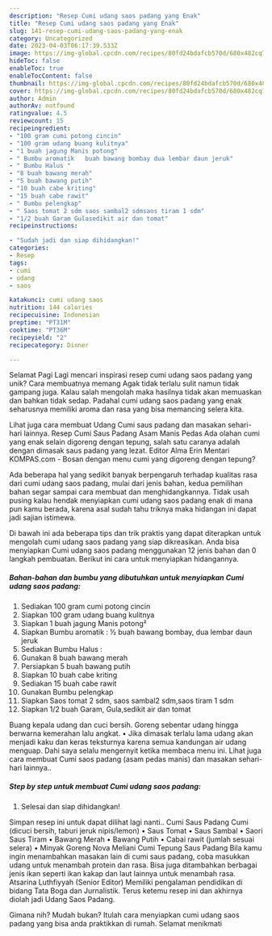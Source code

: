 ```yaml
---
description: "Resep Cumi udang saos padang yang Enak"
title: "Resep Cumi udang saos padang yang Enak"
slug: 141-resep-cumi-udang-saos-padang-yang-enak
category: Uncategorized
date: 2023-04-03T06:17:39.533Z
image: https://img-global.cpcdn.com/recipes/80fd24bdafcb570d/680x482cq70/cumi-udang-saos-padang-foto-resep-utama.jpg
hideToc: false
enableToc: true
enableTocContent: false
thumbnail: https://img-global.cpcdn.com/recipes/80fd24bdafcb570d/680x482cq70/cumi-udang-saos-padang-foto-resep-utama.jpg
cover: https://img-global.cpcdn.com/recipes/80fd24bdafcb570d/680x482cq70/cumi-udang-saos-padang-foto-resep-utama.jpg
author: Admin
authorAv: notfound
ratingvalue: 4.5
reviewcount: 15
recipeingredient:
- "100 gram cumi potong cincin"
- "100 gram udang buang kulitnya"
- "1 buah jagung Manis potong"
- " Bumbu aromatik   buah bawang bombay dua lembar daun jeruk"
- " Bumbu Halus "
- "8 buah bawang merah"
- "5 buah bawang putih"
- "10 buah cabe kriting"
- "15 buah cabe rawit"
- " Bumbu pelengkap"
- " Saos tomat 2 sdm saos sambal2 sdmsaos tiram 1 sdm"
- "1/2 buah Garam Gulasedikit air dan tomat"
recipeinstructions:

- "Sudah jadi dan siap dihidangkan!"
categories:
- Resep
tags:
- cumi
- udang
- saos

katakunci: cumi udang saos 
nutrition: 144 calories
recipecuisine: Indonesian
preptime: "PT31M"
cooktime: "PT36M"
recipeyield: "2"
recipecategory: Dinner

---
```



Selamat Pagi Lagi mencari inspirasi resep cumi udang saos padang yang unik? Cara membuatnya memang Agak tidak terlalu sulit namun tidak gampang juga. Kalau salah mengolah maka hasilnya tidak akan memuaskan dan bahkan tidak sedap. Padahal cumi udang saos padang yang enak seharusnya memiliki aroma dan rasa yang bisa memancing selera kita.


Lihat juga cara membuat Udang Cumi saus padang dan masakan sehari-hari lainnya. Resep Cumi Saus Padang Asam Manis Pedas Ada olahan cumi yang enak selain digoreng dengan tepung, salah satu caranya adalah dengan dimasak saus padang yang lezat. Editor Alma Erin Mentari KOMPAS.com - Bosan dengan menu cumi yang digoreng dengan tepung?

Ada beberapa hal yang sedikit banyak berpengaruh terhadap kualitas rasa dari cumi udang saos padang, mulai dari jenis bahan, kedua pemilihan bahan segar sampai cara membuat dan menghidangkannya. Tidak usah pusing kalau hendak menyiapkan cumi udang saos padang enak di mana pun kamu berada, karena asal sudah tahu triknya maka hidangan ini dapat jadi sajian istimewa.


Di bawah ini ada beberapa tips dan trik praktis yang dapat diterapkan untuk mengolah cumi udang saos padang yang siap dikreasikan. Anda bisa menyiapkan Cumi udang saos padang menggunakan 12 jenis bahan dan 0 langkah pembuatan. Berikut ini cara untuk menyiapkan hidangannya.

<!--inarticleads1-->

##### Bahan-bahan dan bumbu yang dibutuhkan untuk menyiapkan Cumi udang saos padang:

1. Sediakan 100 gram cumi potong cincin
1. Siapkan 100 gram udang buang kulitnya
1. Siapkan 1 buah jagung Manis potong²
1. Siapkan  Bumbu aromatik : ½ buah bawang bombay, dua lembar daun jeruk
1. Sediakan  Bumbu Halus :
1. Gunakan 8 buah bawang merah
1. Persiapkan 5 buah bawang putih
1. Siapkan 10 buah cabe kriting
1. Sediakan 15 buah cabe rawit
1. Gunakan  Bumbu pelengkap
1. Siapkan  Saos tomat 2 sdm, saos sambal2 sdm,saos tiram 1 sdm
1. Siapkan 1/2 buah Garam, Gula,sedikit air dan tomat


Buang kepala udang dan cuci bersih. Goreng sebentar udang hingga berwarna kemerahan lalu angkat. • Jika dimasak terlalu lama udang akan menjadi kaku dan keras teksturnya karena semua kandungan air udang menguap. Dahi saya selalu mengernyit ketika membaca menu ini. Lihat juga cara membuat Cumi saos padang (asam pedas manis) dan masakan sehari-hari lainnya.. 

<!--inarticleads2-->

##### Step by step untuk membuat Cumi udang saos padang:


1. Selesai dan siap dihidangkan!

Simpan resep ini untuk dapat dilihat lagi nanti.. Cumi Saus Padang Cumi (dicuci bersih, taburi jeruk nipis/lemon) • Saus Tomat • Saus Sambal • Saori Saus Tiram • Bawang Merah • Bawang Putih • Cabai rawit (jumlah sesuai selera) • Minyak Goreng Nova Meliani Cumi Tepung Saus Padang Bila kamu ingin menambahkan masakan lain di cumi saus padang, coba masukkan udang untuk menambah protein dan rasa. Bisa juga ditambahkan berbagai jenis ikan seperti ikan kakap dan laut lainnya untuk menambah rasa. Atsarina Luthfiyyah (Senior Editor) Memiliki pengalaman pendidikan di bidang Tata Boga dan Jurnalistik. Terus ketemu resep ini dan akhirnya diolah jadi Udang Saos Padang. 

Gimana nih? Mudah bukan? Itulah cara menyiapkan cumi udang saos padang yang bisa anda praktikkan di rumah. Selamat menikmati
